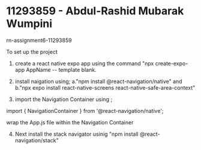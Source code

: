 # 11293859 - Abdul-Rashid Mubarak Wumpini

rn-assignment6-11293859

To set up the project
1. create a react native expo app using the command "npx create-expo-app AppName -- template blank.

2. install naigation using; a."npm install @react-navigation/native"  and
 b."npx expo install react-native-screens react-native-safe-area-context"


 3. import the Navigation Container using ;
 
 import { NavigationContainer } from '@react-navigation/native';

 wrap the App.js file within the Navigation Container

4.  Next install the stack navigator usinig "npm install @react-navigation/stack"